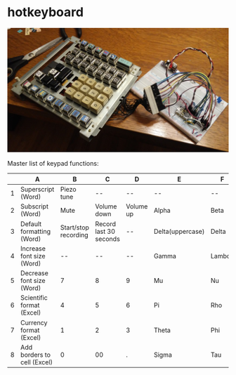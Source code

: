 # hotkeyboard

![hotkey keyboard from an old cash register](img/cleaned_up_keypad.jpg)

Master list of keypad functions:

 | | A | B | C | D | E | F | G | 
 | --- | --- | --- | --- | --- | --- | --- | --- |
 | 1 | Superscript (Word) | Piezo tune | -- | -- | -- | -- | -- | 
 | 2 | Subscript (Word) | Mute | Volume down | Volume up | Alpha | Beta | Change font to Symbol | 
 | 3 | Default formatting (Word) | Start/stop recording | Record last 30 seconds | -- | Delta(uppercase) | Delta | Degree symbol | 
 | 4 | Increase font size (Word) | -- | -- | -- | Gamma | Lambda | Del(partial derivative) | 
 | 5 | Decrease font size (Word) | 7 | 8 | 9 | Mu | Nu | Epsilon | 
 | 6 | Scientific format (Excel) | 4 | 5 | 6 | Pi | Rho | Omega | 
 | 7 | Currency format (Excel) | 1 | 2 | 3 | Theta | Phi | Sigma(uppercase) | 
 | 8 | Add borders to cell (Excel) | 0 | 00 | . | Sigma | Tau | -- | 
